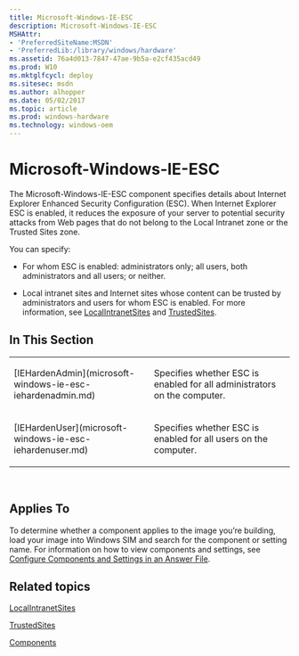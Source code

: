 ```yaml
---
title: Microsoft-Windows-IE-ESC
description: Microsoft-Windows-IE-ESC
MSHAttr:
- 'PreferredSiteName:MSDN'
- 'PreferredLib:/library/windows/hardware'
ms.assetid: 76a4d013-7847-47ae-9b5a-e2cf435acd49
ms.prod: W10
ms.mktglfcycl: deploy
ms.sitesec: msdn
ms.author: alhopper
ms.date: 05/02/2017
ms.topic: article
ms.prod: windows-hardware
ms.technology: windows-oem
---
```


# Microsoft-Windows-IE-ESC


The Microsoft-Windows-IE-ESC component specifies details about Internet Explorer Enhanced Security Configuration (ESC). When Internet Explorer ESC is enabled, it reduces the exposure of your server to potential security attacks from Web pages that do not belong to the Local Intranet zone or the Trusted Sites zone.

You can specify:

-   For whom ESC is enabled: administrators only; all users, both administrators and all users; or neither.

-   Local intranet sites and Internet sites whose content can be trusted by administrators and users for whom ESC is enabled. For more information, see [LocalIntranetSites](microsoft-windows-ie-internetexplorer-localintranetsites.md) and [TrustedSites](microsoft-windows-ie-internetexplorer-trustedsites.md).

## In This Section


<table>
<colgroup>
<col width="50%" />
<col width="50%" />
</colgroup>
<tbody>
<tr class="odd">
<td><p>[IEHardenAdmin](microsoft-windows-ie-esc-iehardenadmin.md)</p></td>
<td><p>Specifies whether ESC is enabled for all administrators on the computer.</p></td>
</tr>
<tr class="even">
<td><p>[IEHardenUser](microsoft-windows-ie-esc-iehardenuser.md)</p></td>
<td><p>Specifies whether ESC is enabled for all users on the computer.</p></td>
</tr>
</tbody>
</table>

 

## Applies To


To determine whether a component applies to the image you’re building, load your image into Windows SIM and search for the component or setting name. For information on how to view components and settings, see [Configure Components and Settings in an Answer File](https://msdn.microsoft.com/library/windows/hardware/dn915078).

## Related topics


[LocalIntranetSites](microsoft-windows-ie-internetexplorer-localintranetsites.md)

[TrustedSites](microsoft-windows-ie-internetexplorer-trustedsites.md)

[Components](components-b-unattend.md)

 

 







